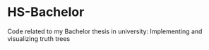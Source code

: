 # HS-Bachelor

Code related to my Bachelor thesis in university: Implementing and visualizing truth trees
